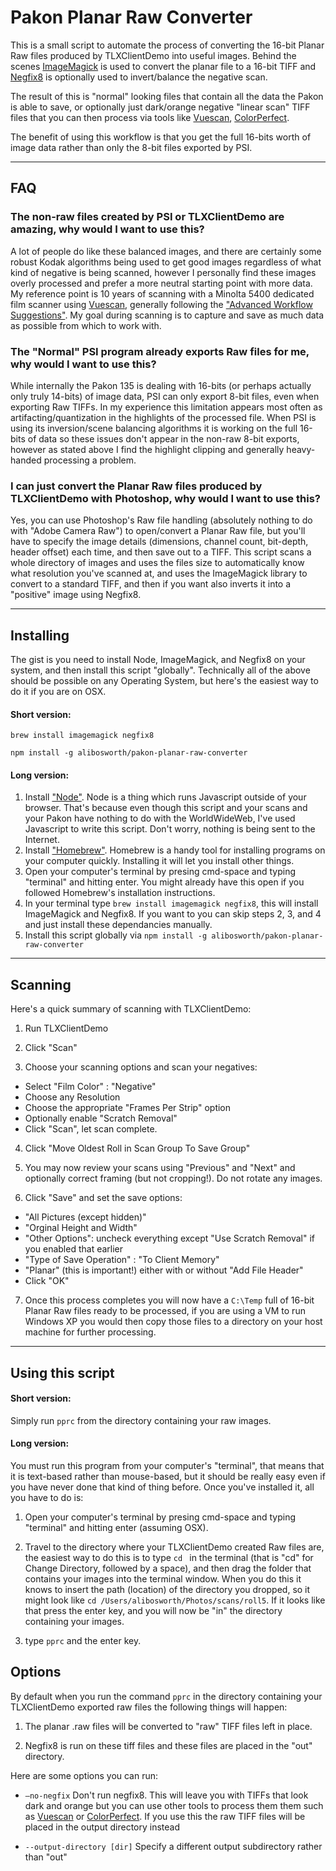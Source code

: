 # Pakon Planar Raw Converter

This is a small script to automate the process of converting the 16-bit Planar Raw files produced by TLXClientDemo into useful images.  Behind the scenes [ImageMagick](http://www.imagemagick.org/) is used to convert the planar file to a 16-bit TIFF and [Negfix8](https://sites.google.com/site/negfix/) is optionally used to invert/balance the negative scan.  

The result of this is "normal" looking files that contain all the data the Pakon is able to save, or optionally just dark/orange negative "linear scan" TIFF files that you can then process via tools like [Vuescan](http://www.hamrick.com/), [ColorPerfect](http://www.c-f-systems.com/Plug-ins.html).

The benefit of using this workflow is that you get the full 16-bits worth of image data rather than only the 8-bit files exported by PSI.

---------------------

## FAQ

### The non-raw files created by PSI or TLXClientDemo are amazing, why would I want to use this?

A lot of people do like these balanced images, and there are certainly some robust Kodak algorithms being used to get good images regardless of what kind of negative is being scanned, however I personally find these images overly processed and prefer a more neutral starting point with more data. My reference point is 10 years of scanning with a Minolta 5400 dedicated film scanner using [Vuescan](https://www.hamrick.com/), generally following the ["Advanced Workflow Suggestions"](https://www.hamrick.com/vuescan/html/vuesc16.htm).  My goal during scanning is to capture and save as much data as possible from which to work with. 

### The "Normal" PSI program already exports Raw files for me, why would I want to use this?

While internally the Pakon 135 is dealing with 16-bits (or perhaps actually only truly 14-bits) of image data, PSI can only export 8-bit files, even when exporting Raw TIFFs.  In my experience this limitation appears most often as artifacting/quantization in the highlights of the processed file.  When PSI is using its inversion/scene balancing algorithms it is working on the full 16-bits of data so these issues don't appear in the non-raw 8-bit exports, however as stated above I find the highlight clipping and generally heavy-handed processing a problem.

### I can just convert the Planar Raw files produced by TLXClientDemo with Photoshop, why would I want to use this?

Yes, you can use Photoshop's Raw file handling (absolutely nothing to do with "Adobe Camera Raw") to open/convert a Planar Raw file, but you'll have to specify the image details (dimensions, channel count, bit-depth, header offset) each time, and then save out to a TIFF.  This script scans a whole directory of images and uses the files size to automatically know what resolution you've scanned at, and uses the ImageMagick library to convert to a standard TIFF, and then if you want also inverts it into a "positive" image using Negfix8.

----------------------------------

## Installing

The gist is you need to install Node, ImageMagick, and Negfix8 on your system, and then install this script "globally".  Technically all of the above should be possible on any Operating System, but here's the easiest way to do it if you are on OSX.

#### Short version:

`brew install imagemagick negfix8`

`npm install -g alibosworth/pakon-planar-raw-converter`

#### Long version:

1) Install ["Node"](https://nodejs.org/en/download/).  Node is a thing which runs Javascript outside of your browser. That's because even though this script and your scans and your Pakon have nothing to do with the WorldWideWeb, I've used Javascript to write this script.  Don't worry, nothing is being sent to the Internet.  
2) Install ["Homebrew"](http://brew.sh/). Homebrew is a handy tool for installing programs on your computer quickly.  Installing it will let you install other things.  
3) Open your computer's terminal by presing cmd-space and typing "terminal" and hitting enter.  You might already have this open if you followed Homebrew's installation instructions.  
4) In your terminal type `brew install imagemagick negfix8`, this will install ImageMagick and Negfix8.  If you want to you can skip steps 2, 3, and 4 and just install these dependancies manually.   
5) Install this script globally via `npm install -g alibosworth/pakon-planar-raw-converter`

------------------

## Scanning 

Here's a quick summary of scanning with TLXClientDemo:

1) Run TLXClientDemo

2) Click "Scan"

3) Choose your scanning options and scan your negatives:

* Select "Film Color" :  "Negative"
* Choose any Resolution
* Choose the appropriate "Frames Per Strip" option
* Optionally enable "Scratch Removal"
* Click "Scan", let scan complete.

4) Click "Move Oldest Roll in Scan Group To Save Group"

5) You may now review your scans using "Previous" and "Next" and optionally correct framing (but not cropping!). Do not rotate any images.

6) Click "Save" and set the save options:

* "All Pictures (except hidden)"
* "Orginal Height and Width"
* "Other Options": uncheck everything except "Use Scratch Removal" if you enabled that earlier
* "Type of Save Operation" : "To Client Memory"
* "Planar" (this is important!) either with or without "Add File Header"
* Click "OK"

7) Once this process completes you will now have a `C:\Temp` full of 16-bit Planar Raw files ready to be processed, if you are using a VM to run Windows XP you would then copy those files to a directory on your host machine for further processing.

---------------



## Using this script

#### Short version: 

Simply run `pprc` from the directory containing your raw images.

#### Long version:

You must run this program from your computer's "terminal", that means that it is text-based rather than mouse-based, but it should be really easy even if you have never done that kind of thing before.  Once you've installed it, all you have to do is:

1) Open your computer's terminal by presing cmd-space and typing "terminal" and hitting enter (assuming OSX).

2) Travel to the directory where your TLXClientDemo created Raw files are, the easiest way to do this is to type `cd `  in the terminal (that is "cd" for Change Directory, followed by a space), and then drag the folder that contains your images into the terminal window.  When you do this it knows to insert the path (location) of the directory you dropped, so it might look like `cd /Users/alibosworth/Photos/scans/roll5`.  If it looks like that press the enter key, and you will now be "in" the directory containing your images. 

3) type `pprc` and the enter key.


## Options

By default when you run the command `pprc` in the directory containing your TLXClientDemo exported raw files the following things will happen:

1) The planar .raw files will be converted to "raw" TIFF files left in place.

2) Negfix8 is run on these tiff files and these files are placed in the "out" directory.

Here are some options you can run:

* `—no-negfix` Don't run negfix8.  This will leave you with TIFFs that look dark and orange but you can use other tools to process them them such as [Vuescan](http://www.hamrick.com/) or [ColorPerfect](http://www.c-f-systems.com/Plug-ins.html).  If you use this the raw TIFF files will be placed in the output directory instead

* `--output-directory [dir]`  Specify a different output subdirectory rather than "out"
